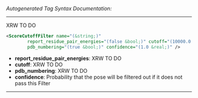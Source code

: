 <!-- THIS IS AN AUTOGENERATED FILE: Don't edit it directly, instead change the schema definition in the code itself. -->

_Autogenerated Tag Syntax Documentation:_

---
XRW TO DO

```xml
<ScoreCutoffFilter name="(&string;)"
        report_residue_pair_energies="(false &bool;)" cutoff="(10000.0 &real;)"
        pdb_numbering="(true &bool;)" confidence="(1.0 &real;)" />
```

-   **report_residue_pair_energies**: XRW TO DO
-   **cutoff**: XRW TO DO
-   **pdb_numbering**: XRW TO DO
-   **confidence**: Probability that the pose will be filtered out if it does not pass this Filter

---
